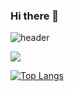 ### Hi there 👋


![header](https://capsule-render.vercel.app/api?type=Waving&text=Welcome%20to%20Jiyoung's%20GitHub&fontSize=30&color=auto&fontColor=4d6c99)


<a href="https://summerbook.tistory.com/" target="_blank"><img src="https://img.shields.io/badge/TSTORY-FF4785?style=plastic&logo=tistory&logoColor=ffe6f7"/></a>

[![Top Langs](https://github-readme-stats.vercel.app/api/top-langs/?username=bvnohz&layout=compact)](https://github.com/bvnohz/github-readme-stats)

<div align="center">  



<br>


<!--
**bvnohz/bvnohz** is a ✨ _special_ ✨ repository because its `README.md` (this file) appears on your GitHub profile.

Here are some ideas to get you started:

- 🔭 I’m currently working on ...
- 🌱 I’m currently learning ...
- 👯 I’m looking to collaborate on ...
- 🤔 I’m looking for help with ...
- 💬 Ask me about ...
- 📫 How to reach me: ...
- 😄 Pronouns: ...
- ⚡ Fun fact: ...
-->
